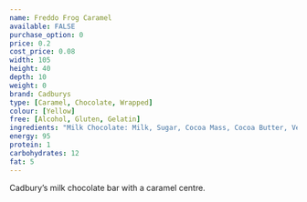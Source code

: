 ```yaml
---
name: Freddo Frog Caramel
available: FALSE
purchase_option: 0
price: 0.2
cost_price: 0.08
width: 105
height: 40
depth: 10
weight: 0
brand: Cadburys
type: [Caramel, Chocolate, Wrapped]
colour: [Yellow]
free: [Alcohol, Gluten, Gelatin]
ingredients: "Milk Chocolate: Milk, Sugar, Cocoa Mass, Cocoa Butter, Vegetable Fat, E442, Flavouring. Caramel: Glucose Syrup, Sugar, Dried Whey, Salt, Flavouring"
energy: 95
protein: 1
carbohydrates: 12
fat: 5
---
```

Cadbury’s milk chocolate bar with a caramel centre.